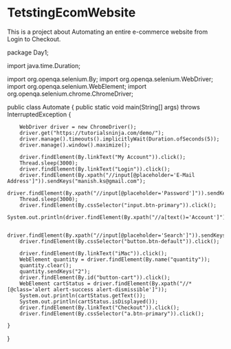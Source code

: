 # TetstingEcomWebsite
This is a project about Automating an entire e-commerce website from Login to Checkout.

package Day1;

import java.time.Duration;

import org.openqa.selenium.By;
import org.openqa.selenium.WebDriver;
import org.openqa.selenium.WebElement;
import org.openqa.selenium.chrome.ChromeDriver;

public class Automate {
	public static void main(String[] args) throws InterruptedException {
		
		WebDriver driver = new ChromeDriver();
		driver.get("https://tutorialsninja.com/demo/");
		driver.manage().timeouts().implicitlyWait(Duration.ofSeconds(5));
		driver.manage().window().maximize();
		
		driver.findElement(By.linkText("My Account")).click();
		Thread.sleep(3000);
		driver.findElement(By.linkText("Login")).click();
		driver.findElement(By.xpath("//input[@placeholder='E-Mail Address']")).sendKeys("manish.ks@gmail.com");
		driver.findElement(By.xpath("//input[@placeholder='Password']")).sendKeys("Mks@123");
		Thread.sleep(3000);
		driver.findElement(By.cssSelector("input.btn-primary")).click();
		System.out.println(driver.findElement(By.xpath("//a[text()='Account']")).isDisplayed());
		
		driver.findElement(By.xpath("//input[@placeholder='Search']")).sendKeys("imac");
		driver.findElement(By.cssSelector("button.btn-default")).click();
		
		driver.findElement(By.linkText("iMac")).click();
		WebElement quantity = driver.findElement(By.name("quantity"));
		quantity.clear();
		quantity.sendKeys("2");
		driver.findElement(By.id("button-cart")).click();
		WebElement cartStatus = driver.findElement(By.xpath("//*[@class='alert alert-success alert-dismissible']"));
		System.out.println(cartStatus.getText());
		System.out.println(cartStatus.isDisplayed());
		driver.findElement(By.linkText("Checkout")).click();
		driver.findElement(By.cssSelector("a.btn-primary")).click();
		
	}


}
